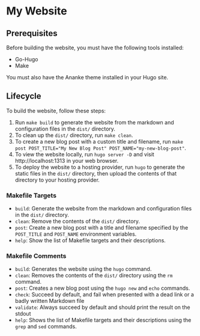 # My Website

## Prerequisites

Before building the website, you must have the following tools installed:

- Go-Hugo
- Make

You must also have the Ananke theme installed in your Hugo site.

## Lifecycle

To build the website, follow these steps:

1. Run `make build` to generate the website from the markdown and configuration
files in the `dist/` directory.
2. To clean up the `dist/` directory, run `make clean`.
3. To create a new blog post with a custom title and filename, run `make post
POST_TITLE="My New Blog Post" POST_NAME="my-new-blog-post"`.
4. To view the website locally, run `hugo server -D` and visit
http://localhost:1313 in your web browser.
5. To deploy the website to a hosting provider, run `hugo` to generate the
static files in the `dist/` directory, then upload the contents of that
directory to your hosting provider.

### Makefile Targets

- `build`: Generate the website from the markdown and
configuration files in the `dist/` directory.
- `clean`: Remove the contents of the `dist/` directory.
- `post`: Create a new blog post with a title and filename specified by the
`POST_TITLE` and `POST_NAME` environment variables.
- `help`: Show the list of Makefile targets and their descriptions.

### Makefile Comments

- `build`: Generates the website using the `hugo` command.
- `clean`: Removes the contents of the `dist/`
            directory using the `rm` command.
- `post`: Creates a new blog post using the `hugo new` and `echo` commands.
- `check`: Succeed by default, and fail when presented with a dead link or
            a badly written Markdown file
- `validate`: Always succeed by default and should
            print the result on the stdout
- `help`: Shows the list of Makefile targets and their descriptions
            using the `grep` and `sed` commands.
